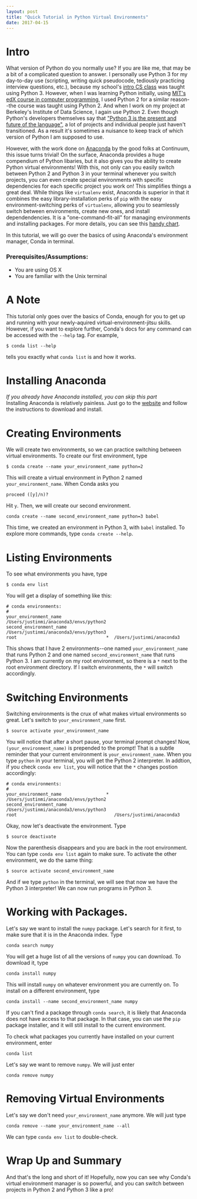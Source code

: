 ```yaml
---
layout: post
title: "Quick Tutorial in Python Virtual Environments"
date: 2017-04-15
---
```


# Intro

What version of Python do you normally use? If you are like me, that may be a bit of a complicated question to answer. I personally use Python 3 for my day-to-day use (scripting, writing quick pseudocode, tediously practicing interview questions, etc.), because my school's [intro CS class](http://cs61a.org/) was taught using Python 3. However, when I was learning Python initially, using [MIT's edX course in computer programming](https://www.edx.org/course/introduction-computer-science-mitx-6-00-1x-10), I used Python 2 for a similar reason--the course was taught using Python 2. And when I work on my project at Berkeley's Institute of Data Science, I again use Python 2. Even though Python's developers themselves say that ["Python 3 is the present and future of the language"](https://wiki.python.org/moin/Python2orPython3), a lot of projects and individual people just haven't transitioned. As a result it's sometimes a nuisance to keep track of which version of Python I am supposed to use. 

However, with the work done on [Anaconda](https://www.continuum.io/downloads) by the good folks at Continuum, this issue turns trivial! On the surface, Anaconda provides a huge compendium of Python libaries, but it also gives you the ability to create Python virtual environments! With this, not only can you easily switch between Python 2 and Python 3 in your terminal whenever you switch projects, you can even create special environments with specific dependencies for each specific project you work on! This simplifies things a great deal. While things like `virtualenv` exist, Anaconda is superior in that it combines the easy library-installation perks of `pip` with the easy environment-switching perks of `virtualenv`, allowing you to seamlessly switch between environments, create new ones, and install dependendencies. It is a "one-command-fit-all" for managing environments and installing packages. For more details, you can see this [handy chart](https://conda.io/docs/_downloads/conda-pip-virtualenv-translator.html).

In this tutorial, we will go over the basics of using Anaconda's environment manager, Conda in terminal.

### Prerequisites/Assumptions: 
* You are using OS X
* You are familiar with the Unix terminal

# A Note
This tutorial only goes over the basics of Conda, enough for you to get up and running with your newly-aquired virtual-environment-jitsu skills. However, if you want to explore further, Conda's docs for any command can be accessed with the `--help` tag. For example,
```
$ conda list --help
```
tells you exactly what `conda list` is and how it works. 

# Installing Anaconda
_If you already have Anaconda installed, you can skip this part_  
Installing Anaconda is relatively painless. Just go to the [website](https://www.continuum.io/downloads) and follow the instructions to download and install.

# Creating Environments
We will create two environments, so we can practice switching between virtual environments. To create our first environment, type
```
$ conda create --name your_environment_name python=2
```
This will create a virtual environment in Python 2 named `your_environment_name`. When Conda asks you
```
proceed ([y]/n)?
```
Hit `y`. Then, we will create our second environment. 
```
conda create --name second_environment_name python=3 babel
```
This time, we created an environment in Python 3, with `babel` installed. To explore more commands, type `conda create --help`.

# Listing Environments
To see what environments you have, type
```
$ conda env list
```
You will get a display of something like this:
```
# conda environments:
#
your_environment_name                    /Users/justinmi/anaconda3/envs/python2
second_environment_name                  /Users/justinmi/anaconda3/envs/python3
root                                  *  /Users/justinmi/anaconda3
```
This shows that I have 2 environments--one named `your_environment_name` that runs Python 2 and one named `second_environment_name` that runs Python 3. I am currently on my root environment, so there is a `*` next to the root environment directory. If I switch environments, the `*` will switch accordingly. 

# Switching Environments
Switching environments is the crux of what makes virtual environments so great. Let's switch to `your_environment_name` first. 
```
$ source activate your_environment_name
```
You will notice that after a short pause, your terminal prompt changes! Now, `(your_environment_name)` is prepended to the prompt! That is a subtle reminder that your current environment is `your_environment_name`. When you type `python` in your terminal, you will get the Python 2 interpreter. In addtion, if you check `conda env list`, you will notice that the `*` changes postion accordingly:
```
# conda environments:
#
your_environment_name                 *  /Users/justinmi/anaconda3/envs/python2
second_environment_name                  /Users/justinmi/anaconda3/envs/python3
root                                     /Users/justinmi/anaconda3
```

Okay, now let's deactivate the environment. Type 
```
$ source deactivate
```
Now the parenthesis disappears and you are back in the root environment. You can type `conda env list` again to make sure. To activate the other environment, we do the same thing:
```
$ source activate second_environment_name
```
And if we type `python` in the terminal, we will see that now we have the Python 3 interpreter! We can now run programs in Python 3.

# Working with Packages.
Let's say we want to install the `numpy` package. Let's search for it first, to make sure that it is in the Anaconda index. Type
```
conda search numpy
```
You will get a huge list of all the versions of `numpy` you can download. To download it, type
```
conda install numpy
```
This will install `numpy` on whatever environment you are currently on. To install on a different environment, type
```
conda install --name second_environment_name numpy
```
If you can't find a package through `conda search`, it is likely that Anaconda does not have access to that package. In that case, you can use the `pip` package installer, and it will still install to the current environment. 

To check what packages you currently have installed on your current environment, enter
```
conda list
```
Let's say we want to remove `numpy`. We will just enter
```
conda remove numpy
```

# Removing Virtual Environments
Let's say we don't need `your_environment_name` anymore. We will just type
```
conda remove --name your_environment_name --all
``` 
We can type `conda env list` to double-check.

# Wrap Up and Summary
And that's the long and short of it! Hopefully, now you can see why Conda's virtual environment manager is so powerful, and you can switch between projects in Python 2 and Python 3 like a pro! 


